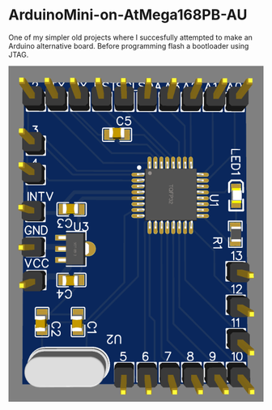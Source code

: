 # ArduinoMini-on-AtMega168PB-AU

One of my simpler old projects where I succesfully attempted to make an Arduino alternative board. Before programming flash a bootloader using JTAG.

<img src="https://github.com/ChipSelectCS/ArduinoMini-on-AtMega168PB-AU/blob/main/image.png" width="600" />

